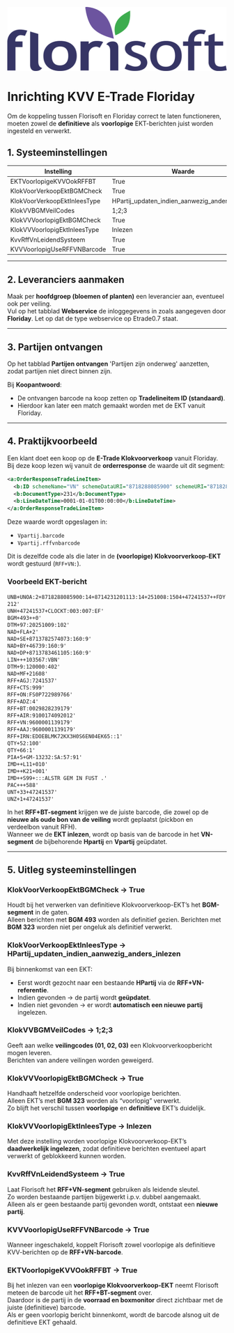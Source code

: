 ![Florisoft logo](https://raw.githubusercontent.com/florisoft/User.Manuals/main/fslogo.png)
# Inrichting KVV E-Trade Floriday

Om de koppeling tussen Florisoft en Floriday correct te laten functioneren, moeten zowel de **definitieve** als **voorlopige** EKT-berichten juist worden ingesteld en verwerkt.

## 1. Systeeminstellingen

| Instelling | Waarde |
|-------------|--------|
| EKTVoorlopigeKVVOokRFFBT | True |
| KlokVoorVerkoopEktBGMCheck | True |
| KlokVoorVerkoopEktInleesType | HPartij_updaten_indien_aanwezig_anders_inlezen |
| KlokVVBGMVeilCodes | 1;2;3 |
| KlokVVVoorlopigEktBGMCheck | True |
| KlokVVVoorlopigEktInleesType | Inlezen |
| KvvRffVnLeidendSysteem | True |
| KVVVoorlopigUseRFFVNBarcode | True |

---

## 2. Leveranciers aanmaken

Maak per **hoofdgroep (bloemen of planten)** een leverancier aan, eventueel ook per veiling.  
Vul op het tabblad **Webservice** de inloggegevens in zoals aangegeven door **Floriday**.
Let op dat de type webservice op Etrade0.7 staat.

---

## 3. Partijen ontvangen

Op het tabblad **Partijen ontvangen** 'Partijen zijn onderweg' aanzetten, zodat partijen niet direct binnen zijn.  

Bij **Koopantwoord**:
- De ontvangen barcode na koop zetten op **Tradelineitem ID (standaard)**.  
- Hierdoor kan later een match gemaakt worden met de EKT vanuit Floriday.

---

## 4. Praktijkvoorbeeld

Een klant doet een koop op de **E-Trade Klokvoorverkoop** vanuit Floriday.  
Bij deze koop lezen wij vanuit de **orderresponse** de waarde uit dit segment:

```xml
<a:OrderResponseTradeLineItem>
  <b:ID schemeName="VN" schemeDataURI="8718288085900" schemeURI="8718288085900">9600001139179</b:ID>
  <b:DocumentType>231</b:DocumentType>
  <b:LineDateTime>0001-01-01T00:00:00</b:LineDateTime>
</a:OrderResponseTradeLineItem>
```

Deze waarde wordt opgeslagen in:
- `Vpartij.barcode`
- `Vpartij.rffvnbarcode`

Dit is dezelfde code als die later in de **(voorlopige) Klokvoorverkoop-EKT** wordt gestuurd (`RFF+VN:`).

### Voorbeeld EKT-bericht

```edi
UNB+UNOA:2+8718288085900:14+8714231201113:14+251008:1504+47241537++FDY 212'
UNH+47241537+CLOCKT:003:007:EF'
BGM+493++0'
DTM+97:20251009:102'
NAD+FLA+2'
NAD+SE+8713782574073:160:9'
NAD+BY+46739:160:9'
NAD+DP+8713783461105:160:9'
LIN+++103567:VBN'
DTM+9:120000:402'
NAD+MF+21608'
RFF+AGJ:7241537'
RFF+CTS:999'
RFF+ON:FS0P722989766'
RFF+ADZ:4'
RFF+BT:0029828239179'
RFF+AIR:9100174092012'
RFF+VN:9600001139179'
RFF+AAJ:9600001139179'
RFF+IRN:EDOEBLMK72KX3H0S6EN04EK65::1'
QTY+52:100'
QTY+66:1'
PIA+5+GM-13232:SA:57:91'
IMD++L11+010'
IMD++K21+001'
IMD++S99+:::ALSTR GEM IN FUST .'
PAC+++588'
UNT+33+47241537'
UNZ+1+47241537'
```

In het **RFF+BT-segment** krijgen we de juiste barcode, die zowel op de **nieuwe als oude bon van de veiling** wordt geplaatst (pickbon en verdeelbon vanuit RFH).  
Wanneer we de **EKT inlezen**, wordt op basis van de barcode in het **VN-segment** de bijbehorende **Hpartij** en **Vpartij** geüpdatet.

---

## 5. Uitleg systeeminstellingen

### KlokVoorVerkoopEktBGMCheck → True
Houdt bij het verwerken van definitieve Klokvoorverkoop-EKT’s het **BGM-segment** in de gaten.  
Alleen berichten met **BGM 493** worden als definitief gezien. Berichten met **BGM 323** worden niet per ongeluk als definitief verwerkt.

### KlokVoorVerkoopEktInleesType → HPartij_updaten_indien_aanwezig_anders_inlezen
Bij binnenkomst van een EKT:
- Eerst wordt gezocht naar een bestaande **HPartij** via de **RFF+VN-referentie**.  
- Indien gevonden → de partij wordt **geüpdatet**.  
- Indien niet gevonden → er wordt **automatisch een nieuwe partij** ingelezen.

### KlokVVBGMVeilCodes → 1;2;3
Geeft aan welke **veilingcodes (01, 02, 03)** een Klokvoorverkoopbericht mogen leveren.  
Berichten van andere veilingen worden geweigerd.

### KlokVVVoorlopigEktBGMCheck → True
Handhaaft hetzelfde onderscheid voor voorlopige berichten.  
Alleen EKT’s met **BGM 323** worden als “voorlopig” verwerkt.  
Zo blijft het verschil tussen **voorlopige** en **definitieve** EKT’s duidelijk.

### KlokVVVoorlopigEktInleesType → Inlezen
Met deze instelling worden voorlopige Klokvoorverkoop-EKT’s **daadwerkelijk ingelezen**, zodat definitieve berichten eventueel apart verwerkt of geblokkeerd kunnen worden.

### KvvRffVnLeidendSysteem → True
Laat Florisoft het **RFF+VN-segment** gebruiken als leidende sleutel.  
Zo worden bestaande partijen bijgewerkt i.p.v. dubbel aangemaakt.  
Alleen als er geen bestaande partij gevonden wordt, ontstaat een **nieuwe partij**.

### KVVVoorlopigUseRFFVNBarcode → True
Wanneer ingeschakeld, koppelt Florisoft zowel voorlopige als definitieve KVV-berichten op de **RFF+VN-barcode**.

### EKTVoorlopigeKVVOokRFFBT → True
Bij het inlezen van een **voorlopige Klokvoorverkoop-EKT** neemt Florisoft meteen de barcode uit het **RFF+BT-segment** over.  
Daardoor is de partij in de **voorraad en boxmonitor** direct zichtbaar met de juiste (definitieve) barcode.  
Als er geen voorlopig bericht binnenkomt, wordt de barcode alsnog uit de definitieve EKT gehaald.

